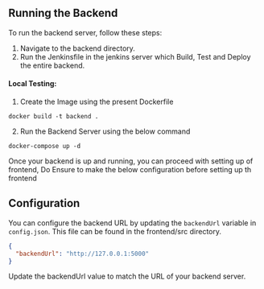 ## Running the Backend
To run the backend server, follow these steps:

1. Navigate to the backend directory.
2. Run the Jenkinsfile in the jenkins server which Build, Test and Deploy the entire backend.

#### Local Testing:
1. Create the Image using the present Dockerfile
   
```
docker build -t backend .
```

2. Run the Backend Server using the below command

```
docker-compose up -d
```

Once your backend is up and running, you can proceed with setting up of frontend, Do Ensure to make the below configuration  before setting up th frontend

## Configuration

You can configure the backend URL by updating the `backendUrl` variable in `config.json`. This file can be found in the frontend/src directory.

```json
{
  "backendUrl": "http://127.0.0.1:5000"
}
```

Update the backendUrl value to match the URL of your backend server.

